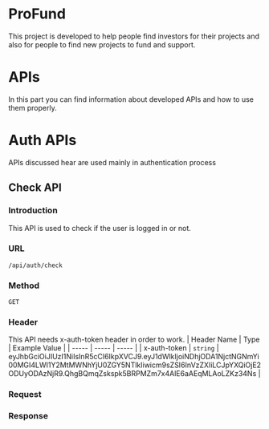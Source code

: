 # ProFund
This project is developed to help people find investors for their projects and also for people to find new projects to fund and support.

# APIs
In this part you can find information about developed APIs and how to use them properly.

# Auth APIs
APIs discussed hear are used mainly in authentication process

## Check API
### Introduction
This API is used to check if the user is logged in or not.
### URL
```/api/auth/check```
### Method
`GET`
### Header
This API needs x-auth-token header in order to work.
| Header Name | Type | Example Value |
| ----- | ----- | ----- |
| x-auth-token | `string` | eyJhbGciOiJIUzI1NiIsInR5cCI6IkpXVCJ9.eyJ1dWlkIjoiNDhjODA1NjctNGNmYi00MGI4LWI1Y2MtMWNhYjU0ZGY5NTlkIiwicm9sZSI6InVzZXIiLCJpYXQiOjE2ODUyODAzNjR9.QhgBQmqZskspk5BRPMZm7x4AlE6aAEqMLAoLZKz34Ns |
### Request
### Response
